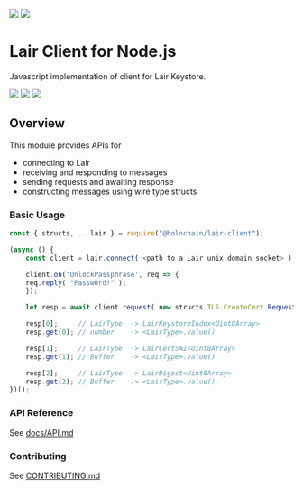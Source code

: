 [![](https://img.shields.io/npm/v/@holochain/lair-client/latest?style=flat-square)](http://npmjs.com/package/@holochain/lair-client)
[![](https://img.shields.io/github/workflow/status/holochain/lair-client-js/Node.js%20CI/main?style=flat-square&label=main)](https://github.com/holochain/lair-client-js)

# Lair Client for Node.js
Javascript implementation of client for Lair Keystore.


[![](https://img.shields.io/github/issues-raw/holochain/lair-client-js?style=flat-square)](https://github.com/holochain/lair-client-js/issues)
[![](https://img.shields.io/github/issues-closed-raw/holochain/lair-client-js?style=flat-square)](https://github.com/holochain/lair-client-js/issues?q=is%3Aissue+is%3Aclosed)
[![](https://img.shields.io/github/issues-pr-raw/holochain/lair-client-js?style=flat-square)](https://github.com/holochain/lair-client-js/pulls)

## Overview
This module provides APIs for

- connecting to Lair
- receiving and responding to messages
- sending requests and awaiting response
- constructing messages using wire type structs

### Basic Usage

```javascript
const { structs, ...lair } = require("@holochain/lair-client");

(async () {
    const client = lair.connect( <path to a Lair unix domain socket> );

    client.on('UnlockPassphrase', req => {
	req.reply( "Passw0rd!" );
    });

    let resp = await client.request( new structs.TLS.CreateCert.Request( 512 ) );

    resp[0];     // LairType  -> LairKeystoreIndex<Uint8Array>
    resp.get(0); // number    -> <LairType>.value()

    resp[1];     // LairType  -> LairCertSNI<Uint8Array>
    resp.get(1); // Buffer    -> <LairType>.value()

    resp[2];     // LairType  -> LairDigest<Uint8Array>
    resp.get(2); // Buffer    -> <LairType>.value()
})();
```

### API Reference

See [docs/API.md](docs/API.md)

### Contributing

See [CONTRIBUTING.md](CONTRIBUTING.md)
